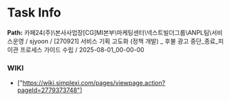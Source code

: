 # Task Info

**Path:** 카페24(주)\본사사업장\[CG]MI본부\마케팅센터\넥스트빌더그룹\ANPL팀\서비스운영 / sjyoon / [270921] 서비스 기획 고도화 (정책 개발) _ 후불 광고 중단_종료_피이관 프로세스 가이드 수립 / 2025-08-01_00-00-00

### WIKI
- ["https://wiki.simplexi.com/pages/viewpage.action?pageId=2779373748"]

